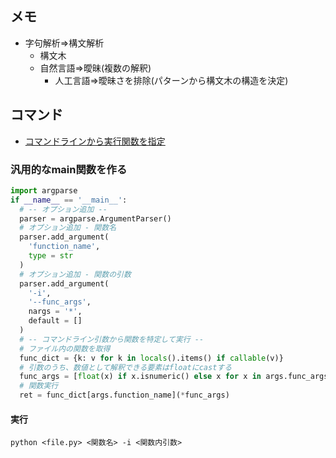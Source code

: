 ## メモ
* 字句解析⇒構文解析
  - 構文木
  - 自然言語⇒曖昧(複数の解釈)
    - 人工言語⇒曖昧さを排除(パターンから構文木の構造を決定)

## コマンド
* [コマンドラインから実行関数を指定](https://qiita.com/kenichi-hamaguchi/items/dda5532f3b218142e7c9)
### 汎用的なmain関数を作る
```python
import argparse
if __name__ == '__main__':
  # -- オプション追加 --
  parser = argparse.ArgumentParser()
  # オプション追加 - 関数名
  parser.add_argument(
    'function_name',
    type = str
  )
  # オプション追加 - 関数の引数
  parser.add_argument(
    '-i',
    '--func_args',
    nargs = '*',
    default = []
  )
  # -- コマンドライン引数から関数を特定して実行 --
  # ファイル内の関数を取得
  func_dict = {k: v for k in locals().items() if callable(v)}
  # 引数のうち、数値として解釈できる要素はfloatにcastする
  func_args = [float(x) if x.isnumeric() else x for x in args.func_args]
  # 関数実行
  ret = func_dict[args.function_name](*func_args)
```
#### 実行
`python <file.py> <関数名> -i <関数内引数>`